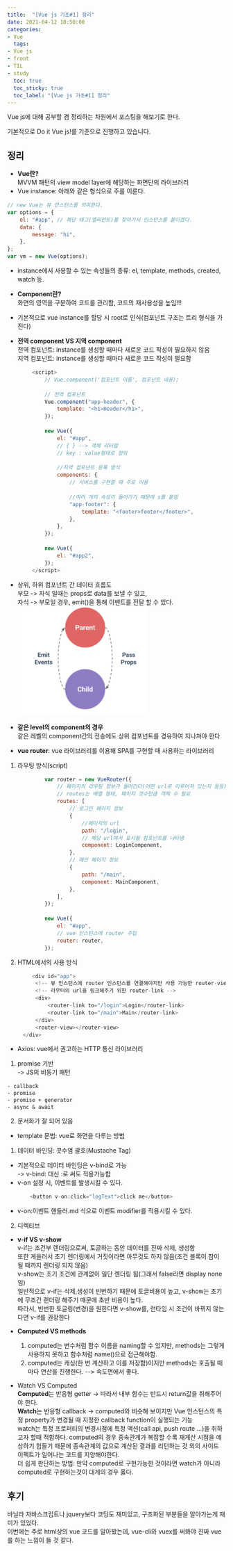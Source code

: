 ```yaml
---
title:  "[Vue js 기초#1] 정리"
date: 2021-04-12 18:50:00
categories:
- Vue
  tags:
- Vue js
- front
- TIL
- study
  toc: true
  toc_sticky: true
  toc_label: "[Vue js 기초#1] 정리"
---
```

Vue js에 대해 공부할 겸 정리하는 차원에서 포스팅을 해보기로 한다.

기본적으로 Do it Vue js!를 기준으로 진행하고 있습니다.

## 정리
-   **Vue란?**  
    MVVM 패턴의 view model layer에 해당하는 화면단의 라이브러리
-   Vue instance: 아래와 같은 형식으로 주를 이룬다.

```javascript
// new Vue는 뷰 인스턴스를 의미한다.
var options = {
    el: "#app", // 해당 태그(엘리먼트)를 찾아가서 인스턴스를 붙이겠다.
    data: {
        message: "hi",
    },
};
var vm = new Vue(options);
```

-   instance에서 사용할 수 있는 속성들의 종류: el, template, methods, created, watch 등.

-   **Component란?**  
    화면의 영역을 구분하여 코드를 관리함, 코드의 재사용성을 높임!!!
-   기본적으로 vue instance를 할당 시 root로 인식(컴포넌트 구조는 트리 형식을 가진다)
    
-   **전역 component VS 지역 component**  
    전역 컴포넌트: instance를 생성할 때마다 새로운 코드 작성이 필요하지 않음  
    지역 컴포넌트: instance를 생성할 때마다 새로운 코드 작성이 필요함

```javascript
        <script>
            // Vue.component('컴포넌트 이름', 컴포넌트 내용);

            // 전역 컴포넌트
            Vue.component("app-header", {
                template: "<h1>Header</h1>",
            });

            new Vue({
                el: "#app",
                // { } --> 객체 리터럴
                // key : value형태로 정의

                //지역 컴포넌트 등록 방식
                components: {
                    // 서비스를 구현할 때 주로 이용

                    //여러 개의 속성이 들어가기 때문에 s를 붙임
                    "app-footer": {
                        template: "<footer>footer</footer>",
                    },
                },
            });

            new Vue({
                el: "#app2",
            });
        </script>
```

-   상위, 하위 컴포넌트 간 데이터 흐름도  
    부모 -> 자식 일때는 props로 data를 보낼 수 있고,  
    자식 -> 부모일 경우, emit()을 통해 이벤트를 전달 할 수 있다.  
    ![jpg1](../assets/images/2021-04-12-dataflow.PNG)

-   **같은 level의 component의 경우**  
    같은 레벨의 component간의 전송에도 상위 컴포넌트를 경유하여 지나쳐야 한다

-   **vue router**: vue 라이브러리를 이용해 SPA를 구현할 때 사용하는 라이브러리
  1. 라우팅 방식(script)

```javascript
            var router = new VueRouter({
                // 페이지의 라우팅 정보가 들어간다(어떤 url로 이루어져 있는지 등등)
                // routes는 배열 형태, 페이지 갯수만큼 객체 수 필요
                routes: [
                    // 로그인 페이지 정보
                    {
                        //페이지의 url
                        path: "/login",
                        // 해당 url에서 표시될 컴포넌트를 나타냄
                        component: LoginComponent,
                    },
                    // 메인 페이지 정보
                    {
                        path: "/main",
                        component: MainComponent,
                    },
                ],
            });

            new Vue({
                el: "#app",
                // vue 인스턴스에 router 주입
                router: router,
            });
```

2. HTML에서의 사용 방식

```javascript
        <div id="app">
         <!-- 뷰 인스턴스에 router 인스턴스를 연결해야지만 사용 가능한 router-view, 해당 url에 설정된 component를 뿌려주는 공간  -->
         <!-- 라우터의 url을 링크해주기 위한 router-link -->
         <div>
             <router-link to="/login">Login</router-link>
             <router-link to="/main">Main</router-link>
         </div>
         <router-view></router-view>
     </div>
```

-   Axios: vue에서 권고하는 HTTP 통신 라이브러리

  1. promise 기반  
     -> JS의 비동기 패턴

    - callback
    - promise
    - promise + generator
    - async & await

  2. 문서화가 잘 되어 있음

-   template 문법: vue로 화면을 다루는 방법

1. 데이터 바인딩: 콧수염 괄호(Mustache Tag)
  - 기본적으로 데이터 바인딩은 v-bind로 가능  
    -> v-bind: 대신 :로 써도 적용가능함
  - v-on 설정 시, 이벤트를 발생시킬 수 있다.
    ```javascript
        <button v-on:click="logText">click me</button>
    ```
  - v-on:이벤트 핸들러.md 식으로 이벤트 modifier를 적용시킬 수 있다.
2. 디렉티브

- **v-if VS v-show**  
  v-if는 조건부 렌더링으로써, 토글하는 동안 데이터를 진짜 삭제, 생성함  
  또한 게을러서 초기 렌더링에서 거짓이라면 아무것도 하지 않음(조건 블록이 참이 될 때까지 렌더링 되지 않음)  
  v-show는 초기 조건에 관계없이 일단 렌더링 됨(그래서 false라면 display none임)  
  일반적으로 v-if는 삭제,생성이 빈번하기 때문에 토글비용이 높고, v-show는 초기에 무조건 렌더링 해주기 때문에 초반 비용이 높다.  
  따라서, 빈번한 토글링(변경)을 원한다면 v-show를, 런타임 시 조건이 바뀌지 않는다면 v-if를 권장한다

- **Computed VS methods**  
  1. computed는 변수처럼 함수 이름을 naming할 수 있지만, methods는 그렇게 사용하지 못하고 함수처럼 name()으로 접근해야함.
  2. computed는 캐싱(한 번 계산하고 이를 저장함)이지만 methods는 호출될 때마다 연산을 진행한다. --> 속도면에서 좋다.

- Watch VS Computed  
    **Computed**는 반응형 getter -> 따라서 내부 함수는 반드시 return값을 취해주어야 한다.  
    **Watch**는 반응형 callback -> computed와 비슷해 보이지만 Vue 인스턴스의 특정 property가 변경될 때 지정한 callback function이 실행되는 기능   
    watch는 특정 프로퍼티의 변경시점에 특정 액션(call api, push route …)을 취하고자 할때 적합하다. computed의 경우 종속관계가 복잡할 수록 재계산 시점을 예상하기 힘들기 때문에 종속관계의 값으로 계산된 결과를 리턴하는 것 외의 사이드 이펙트가 일어나는 코드를 지양해야한다.   
    더 쉽게 판단하는 방법: 만약 computed로 구현가능한 것이라면 watch가 아니라 computed로 구현하는것이 대게의 경우 옳다.
    

## 후기
바닐라 자바스크립트나 jquery보다 코딩도 재미있고, 구조화된 부분들을 알아가는게 재미가 있었다.  
이번에는 주로 html상의 vue 코드를 알아봤는데, vue-cli와 vuex를 써봐야 진짜 vue를 하는 느낌이 들 것 같다.
